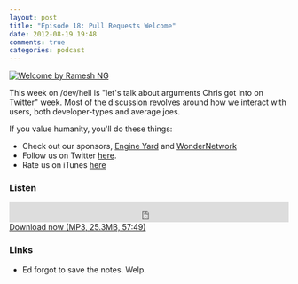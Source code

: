 ```yaml
---
layout: post
title: "Episode 18: Pull Requests Welcome"
date: 2012-08-19 19:48
comments: true
categories: podcast
---
```


[![Welcome by Ramesh NG](http://farm7.staticflickr.com/6142/5930493923_2498cf1d3b_z.jpg)](http://www.flickr.com/photos/rameshng/5930493923/ "Welcome by Ramesh NG")

This week on /dev/hell is "let's talk about arguments Chris got into on Twitter" week. Most of the discussion revolves around how we interact with users, both developer-types and average joes.

If you value humanity, you'll do these things:

* Check out our sponsors, [Engine Yard](http://www.engineyard.com/) and [WonderNetwork](https://wondernetwork.com/)
* Follow us on Twitter [here](https://twitter.com/dev_hell).
* Rate us on iTunes [here](http://itunes.apple.com/us/podcast/dev-hell/id489840699)

### Listen

<iframe frameborder="0" height="36px" scrolling="no" seamless src="https://simplecast.com/e/35275?style=dark" width="100%"></iframe>
<a href="http://audio.simplecast.com/35275.mp3" rel="enclosure">Download now (MP3, 25.3MB, 57:49)</a>

### Links

- Ed forgot to save the notes. Welp.
